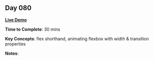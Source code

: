 ## Day 080

**<a href="https://css100.aniqa.dev#day-080">Live Demo</a>**

**Time to Complete**: 30 mins

**Key Concepts**: flex shorthand, animating flexbox with width & transition properties

**Notes**:
